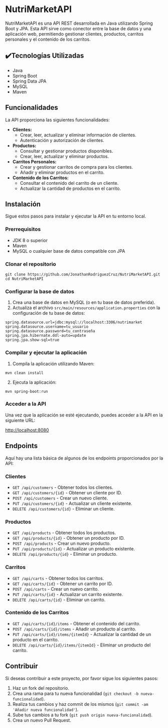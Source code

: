 <h1>NutriMarketAPI</h1>
    <p>NutriMarketAPI es una API REST desarrollada en Java utilizando Spring Boot y JPA. Esta API sirve como conector entre la base de datos y una aplicación web, permitiendo gestionar clientes, productos, carritos personales y el contenido de los carritos.</p>
    <h2>✔️Tecnologías Utilizadas</h2>
    <ul>
        <li>Java</li>
        <li>Spring Boot</li>
        <li>Spring Data JPA</li>
        <li>MySQL</li>
        <li>Maven</li>
    </ul>
    <h2>Funcionalidades</h2>
    <p>La API proporciona las siguientes funcionalidades:</p>
    <ul>
        <li><strong>Clientes:</strong>
            <ul>
                <li>Crear, leer, actualizar y eliminar información de clientes.</li>
                <li>Autenticación y autorización de clientes.</li>
            </ul>
        </li>
        <li><strong>Productos:</strong>
            <ul>
                <li>Consultar y gestionar productos disponibles.</li>
                <li>Crear, leer, actualizar y eliminar productos.</li>
            </ul>
        </li>
        <li><strong>Carritos Personales:</strong>
            <ul>
                <li>Crear y gestionar carritos de compra para los clientes.</li>
                <li>Añadir y eliminar productos en el carrito.</li>
            </ul>
        </li>
        <li><strong>Contenido de los Carritos:</strong>
            <ul>
                <li>Consultar el contenido del carrito de un cliente.</li>
                <li>Actualizar la cantidad de productos en el carrito.</li>
            </ul>
        </li>
    </ul>
    <h2>Instalación</h2>
    <p>Sigue estos pasos para instalar y ejecutar la API en tu entorno local.</p>
    <h3>Prerrequisitos</h3>
    <ul>
        <li>JDK 8 o superior</li>
        <li>Maven</li>
        <li>MySQL o cualquier base de datos compatible con JPA</li>
    </ul>
    <h3>Clonar el repositorio</h3>
    <pre><code>git clone https://github.com/JonathanRodriguezCruz/NutriMarketAPI.git
cd NutriMarketAPI
</code></pre>
    <h3>Configurar la base de datos</h3>
    <ol>
        <li>Crea una base de datos en MySQL (o en tu base de datos preferida).</li>
        <li>Actualiza el archivo <code>src/main/resources/application.properties</code> con la configuración de tu base de datos:</li>
    </ol>
    <pre><code>spring.datasource.url=jdbc:mysql://localhost:3306/nutrimarket
spring.datasource.username=tu_usuario
spring.datasource.password=tu_contraseña
spring.jpa.hibernate.ddl-auto=update
spring.jpa.show-sql=true
</code></pre>
    <h3>Compilar y ejecutar la aplicación</h3>
    <ol>
        <li>Compila la aplicación utilizando Maven:</li>
    </ol>
    <pre><code>mvn clean install
</code></pre>
    <ol start="2">
        <li>Ejecuta la aplicación:</li>
    </ol>
    <pre><code>mvn spring-boot:run
</code></pre>
    <h3>Acceder a la API</h3>
    <p>Una vez que la aplicación se esté ejecutando, puedes acceder a la API en la siguiente URL:</p>
    <p><a href="http://localhost:8080">http://localhost:8080</a></p>
    <h2>Endpoints</h2>
    <p>Aquí hay una lista básica de algunos de los endpoints proporcionados por la API:</p>
    <h3>Clientes</h3>
    <ul>
        <li><code>GET /api/customers</code> - Obtener todos los clientes.</li>
        <li><code>GET /api/customers/{id}</code> - Obtener un cliente por ID.</li>
        <li><code>POST /api/customers</code> - Crear un nuevo cliente.</li>
        <li><code>PUT /api/customers/{id}</code> - Actualizar un cliente existente.</li>
        <li><code>DELETE /api/customers/{id}</code> - Eliminar un cliente.</li>
    </ul>
    <h3>Productos</h3>
    <ul>
        <li><code>GET /api/products</code> - Obtener todos los productos.</li>
        <li><code>GET /api/products/{id}</code> - Obtener un producto por ID.</li>
        <li><code>POST /api/products</code> - Crear un nuevo producto.</li>
        <li><code>PUT /api/products/{id}</code> - Actualizar un producto existente.</li>
        <li><code>DELETE /api/products/{id}</code> - Eliminar un producto.</li>
    </ul>
    <h3>Carritos</h3>
    <ul>
        <li><code>GET /api/carts</code> - Obtener todos los carritos.</li>
        <li><code>GET /api/carts/{id}</code> - Obtener un carrito por ID.</li>
        <li><code>POST /api/carts</code> - Crear un nuevo carrito.</li>
        <li><code>PUT /api/carts/{id}</code> - Actualizar un carrito existente.</li>
        <li><code>DELETE /api/carts/{id}</code> - Eliminar un carrito.</li>
    </ul>
    <h3>Contenido de los Carritos</h3>
    <ul>
        <li><code>GET /api/carts/{id}/items</code> - Obtener el contenido del carrito.</li>
        <li><code>POST /api/carts/{id}/items</code> - Añadir un producto al carrito.</li>
        <li><code>PUT /api/carts/{id}/items/{itemId}</code> - Actualizar la cantidad de un producto en el carrito.</li>
        <li><code>DELETE /api/carts/{id}/items/{itemId}</code> - Eliminar un producto del carrito.</li>
    </ul>
    <h2>Contribuir</h2>
    <p>Si deseas contribuir a este proyecto, por favor sigue los siguientes pasos:</p>
    <ol>
        <li>Haz un fork del repositorio.</li>
        <li>Crea una rama para tu nueva funcionalidad (<code>git checkout -b nueva-funcionalidad</code>).</li>
        <li>Realiza tus cambios y haz commit de los mismos (<code>git commit -am 'Añadir nueva funcionalidad'</code>).</li>
        <li>Sube tus cambios a tu fork (<code>git push origin nueva-funcionalidad</code>).</li>
        <li>Crea un nuevo Pull Request.</li>
    </ol>
